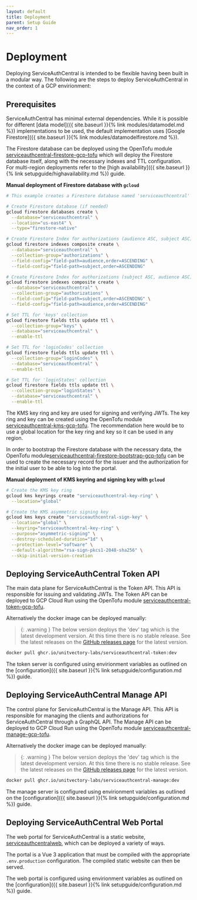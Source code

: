 ```yaml
---
layout: default
title: Deployment
parent: Setup Guide
nav_order: 1
---
```


# Deployment

Deploying ServiceAuthCentral is intended to be flexible having been built in a modular way. The following are the steps to deploy ServiceAuthCentral in the context of a GCP envirionment:

## Prerequisites

ServiceAuthCentral has minimal external dependencies.  While it is possible for different [data model]({{ site.baseurl }}{% link modules/datamodel.md %}) implementations to be used, the default implementation uses [Google Firestore]({{ site.baseurl }}{% link modules/datamodelfirestore.md %}).

The Firestore database can be deployed using the OpenTofu module [serviceauthcentral-firestore-gcp-tofu](https://github.com/UnitVectorY-Labs/serviceauthcentral-firestore-gcp-tofu) which will deploy the Firestore database itself, along with the necessary indexes and TTL configuration.  For multi-region deployments refer to the  [high availability]({{ site.baseurl }}{% link setupguide/highavailability.md %}) guide.

**Manual deployment of Firestore database with `gcloud`**

```bash
# This example creates a Firestore database named 'serviceauthcentral' in the us-east4 region

# Create Firestore database (if needed)
gcloud firestore databases create \
  --database="serviceauthcentral" \
  --location="us-east4" \
  --type="firestore-native"

# Create Firestore Index for authorizations (audience ASC, subject ASC)
gcloud firestore indexes composite create \
  --database="serviceauthcentral" \
  --collection-group="authorizations" \
  --field-config="field-path=audience,order=ASCENDING" \
  --field-config="field-path=subject,order=ASCENDING"

# Create Firestore Index for authorizations (subject ASC, audience ASC)
gcloud firestore indexes composite create \
  --database="serviceauthcentral" \
  --collection-group="authorizations" \
  --field-config="field-path=subject,order=ASCENDING" \
  --field-config="field-path=audience,order=ASCENDING"

# Set TTL for 'keys' collection
gcloud firestore fields ttls update ttl \
  --collection-group="keys" \
  --database="serviceauthcentral" \
  --enable-ttl

# Set TTL for 'loginCodes' collection
gcloud firestore fields ttls update ttl \
  --collection-group="loginCodes" \
  --database="serviceauthcentral" \
  --enable-ttl

# Set TTL for 'loginStates' collection
gcloud firestore fields ttls update ttl \
  --collection-group="loginStates" \
  --database="serviceauthcentral" \
  --enable-ttl
```

The KMS key ring and key are used for signing and verifying JWTs.  The key ring and key can be created using the OpenTofu module [serviceauthcentral-kms-gcp-tofu](https://github.com/UnitVectorY-Labs/serviceauthcentral-kms-gcp-tofu). The recommendation here would be to use a global location for the key ring and key so it can be used in any region.

In order to bootstrap the Firestore database with the necessary data, the OpenTofu module[serviceauthcentral-firestore-bootstrap-gcp-tofu](https://github.com/UnitVectorY-Labs/serviceauthcentral-firestore-bootstrap-gcp-tofu) can be used to create the necessary record for the issuer and the authorization for the initial user to be able to log into the portal.

**Manual deployment of KMS keyring and signing key with `gcloud`**

```bash
# Create the KMS key ring
gcloud kms keyrings create "serviceauthcentral-key-ring" \
  --location="global"

# Create the KMS asymmetric signing key
gcloud kms keys create "serviceauthcentral-sign-key" \
  --location="global" \
  --keyring="serviceauthcentral-key-ring" \
  --purpose="asymmetric-signing" \
  --destroy-scheduled-duration="1d" \
  --protection-level="software" \
  --default-algorithm="rsa-sign-pkcs1-2048-sha256" \
  --skip-initial-version-creation
```

## Deploying ServiceAuthCentral Token API

The main data plane for ServiceAuthCentral is the Token API.  This API is responsible for issuing and validating JWTs.  The Token API can be deployed to GCP Cloud Run using the OpenTofu module [serviceauthcentral-token-gcp-tofu](https://github.com/UnitVectorY-Labs/serviceauthcentral-token-gcp-tofu).

Alternatively the docker image can be deployed manually:

> {: .warning }
> The below version deploys the 'dev' tag which is the latest development version. At this time there is no stable release.  See the latest releases on the [GitHub releases page](https://github.com/UnitVectorY-Labs/ServiceAuthCentral/pkgs/container/serviceauthcentral-token) for the latest version.

```bash
docker pull ghcr.io/unitvectory-labs/serviceauthcentral-token:dev
```

The token server is configured using envirionment variables as outlined on the [configuration]({{ site.baseurl }}{% link setupguide/configuration.md %}) guide.

## Deploying ServiceAuthCentral Manage API

The control plane for ServiceAuthCentral is the Manage API.  This API is responsible for managing the clients and authorizations for ServiceAuthCentral through a GraphQL API.  The Manage API can be deployed to GCP Cloud Run using the OpenTofu module [serviceauthcentral-manage-gcp-tofu](https://github.com/UnitVectorY-Labs/serviceauthcentral-manage-gcp-tofu).

Alternatively the docker image can be deployed manually:

> {: .warning }
> The below version deploys the 'dev' tag which is the latest development version. At this time there is no stable release.  See the latest releases on the [GitHub releases page](https://github.com/UnitVectorY-Labs/ServiceAuthCentral/pkgs/container/serviceauthcentral-manage) for the latest version.

```bash
docker pull ghcr.io/unitvectory-labs/serviceauthcentral-manage:dev
```

The manage server is configured using envirionment variables as outlined on the [configuration]({{ site.baseurl }}{% link setupguide/configuration.md %}) guide.

## Deploying ServiceAuthCentral Web Portal

The web portal for ServiceAuthCentral is a static website, [serviceauthcentralweb](https://github.com/UnitVectorY-Labs/serviceauthcentralweb), which can be deployed a variety of ways.

The portal is a Vue 3 application that must be compiled with the appropriate `.env.production` configuration. The compiled static website can then be served.

The web portal is configured using envirionment variables as outlined on the [configuration]({{ site.baseurl }}{% link setupguide/configuration.md %}) guide.
